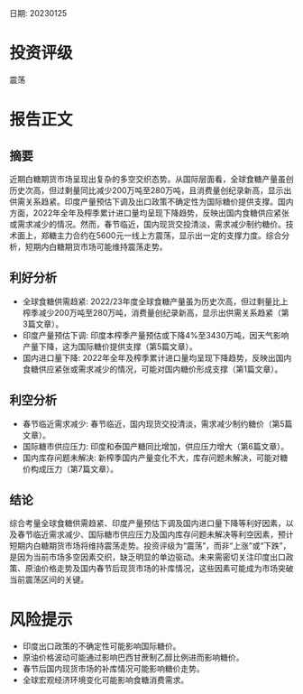 
日期: 20230125

# 投资评级

震荡

# 报告正文

## 摘要

近期白糖期货市场呈现出复杂的多空交织态势。从国际层面看，全球食糖产量虽创历史次高，但过剩量同比减少200万吨至280万吨，且消费量创纪录新高，显示出供需关系趋紧。印度产量预估下调及出口政策不确定性为国际糖价提供支撑。国内方面，2022年全年及榨季累计进口量均呈现下降趋势，反映出国内食糖供应紧张或需求减少的情况。然而，春节临近，国内现货交投清淡，需求减少制约糖价。技术面上，郑糖主力合约在5600元一线上方震荡，显示出一定的支撑力度。综合分析，短期内白糖期货市场可能维持震荡走势。

## 利好分析

* 全球食糖供需趋紧: 2022/23年度全球食糖产量虽为历史次高，但过剩量比上榨季减少200万吨至280万吨，消费量创纪录新高，显示出供需关系趋紧（第3篇文章）。
* 印度产量预估下调: 印度本榨季产量预估或下降4%至3430万吨，因天气影响产量下降，这为国际糖价提供支撑（第5篇文章）。
* 国内进口量下降: 2022年全年及榨季累计进口量均呈现下降趋势，反映出国内食糖供应紧张或需求减少的情况，可能对国内糖价形成支撑（第1篇文章）。

## 利空分析

* 春节临近需求减少: 春节临近，国内现货交投清淡，需求减少制约糖价（第5篇文章）。
* 国际糖市供应压力: 印度和泰国产糖同比增加，供应压力增大（第6篇文章）。
* 国内库存问题未解决: 新榨季国内产量变化不大，库存问题未解决，可能对糖价构成压力（第7篇文章）。

## 结论

综合考量全球食糖供需趋紧、印度产量预估下调及国内进口量下降等利好因素，以及春节临近需求减少、国际糖市供应压力及国内库存问题未解决等利空因素，预计短期内白糖期货市场将维持震荡走势。投资评级为“震荡”，而非“上涨”或“下跌”，是因为当前市场多空因素交织，缺乏明显的单边驱动。未来需密切关注印度出口政策、原油价格走势及国内春节后现货市场的补库情况，这些因素可能成为市场突破当前震荡区间的关键。

# 风险提示

* 印度出口政策的不确定性可能影响国际糖价。
* 原油价格波动可能通过影响巴西甘蔗制乙醇比例进而影响糖价。
* 春节后国内现货市场的补库情况可能影响糖价走势。
* 全球宏观经济环境变化可能影响食糖消费需求。
